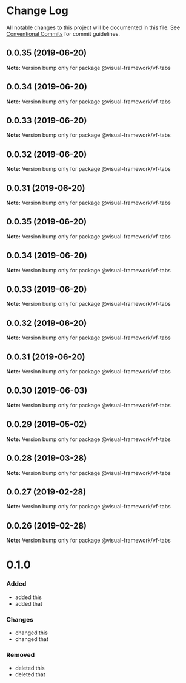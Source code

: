 # Change Log

All notable changes to this project will be documented in this file.
See [Conventional Commits](https://conventionalcommits.org) for commit guidelines.

## 0.0.35 (2019-06-20)

**Note:** Version bump only for package @visual-framework/vf-tabs





## 0.0.34 (2019-06-20)

**Note:** Version bump only for package @visual-framework/vf-tabs





## 0.0.33 (2019-06-20)

**Note:** Version bump only for package @visual-framework/vf-tabs





## 0.0.32 (2019-06-20)

**Note:** Version bump only for package @visual-framework/vf-tabs





## 0.0.31 (2019-06-20)

**Note:** Version bump only for package @visual-framework/vf-tabs





## 0.0.35 (2019-06-20)

**Note:** Version bump only for package @visual-framework/vf-tabs





## 0.0.34 (2019-06-20)

**Note:** Version bump only for package @visual-framework/vf-tabs





## 0.0.33 (2019-06-20)

**Note:** Version bump only for package @visual-framework/vf-tabs





## 0.0.32 (2019-06-20)

**Note:** Version bump only for package @visual-framework/vf-tabs





## 0.0.31 (2019-06-20)

**Note:** Version bump only for package @visual-framework/vf-tabs





## 0.0.30 (2019-06-03)

**Note:** Version bump only for package @visual-framework/vf-tabs





## 0.0.29 (2019-05-02)

**Note:** Version bump only for package @visual-framework/vf-tabs





## 0.0.28 (2019-03-28)

**Note:** Version bump only for package @visual-framework/vf-tabs





## 0.0.27 (2019-02-28)

**Note:** Version bump only for package @visual-framework/vf-tabs





## 0.0.26 (2019-02-28)

**Note:** Version bump only for package @visual-framework/vf-tabs





# 0.1.0

### Added
- added this
- added that

### Changes

- changed this
- changed that

### Removed

- deleted this
- deleted that
